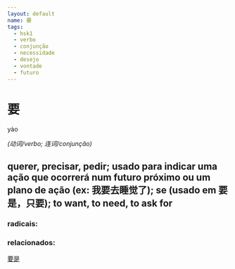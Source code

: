 ```yaml
--- 
layout: default
name: 要 
tags: 
  - hsk1
  - verbo
  - conjunção
  - necessidade
  - desejo
  - vontade
  - futuro
--- 
```

# 要 
yào  
 
*(动词/verbo; 连词/conjunção)*  
## querer, precisar, pedir; usado para indicar uma ação que ocorrerá num futuro próximo ou um plano de ação (ex: 我要去睡觉了); se (usado em 要是，只要); to want, to need, to ask for 
### radicais: 
### relacionados: 
[要是](/zhengshidu/outras/要是)  
